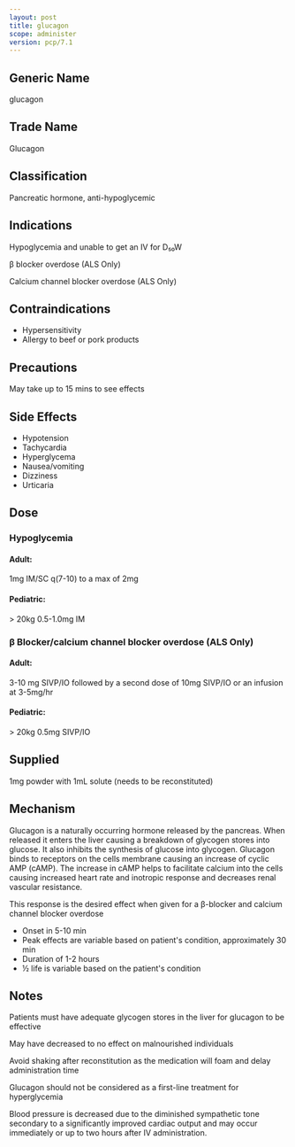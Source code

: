 ```yaml
---
layout: post
title: glucagon
scope: administer
version: pcp/7.1
---
```


## Generic Name

glucagon

## Trade Name

Glucagon

## Classification

Pancreatic hormone, anti-hypoglycemic

## Indications

Hypoglycemia and unable to get an IV for D₅₀W

β blocker overdose (ALS Only)

Calcium channel blocker overdose (ALS Only)

## Contraindications

- Hypersensitivity
- Allergy to beef or pork products

## Precautions

May take up to 15 mins to see effects

## Side Effects

- Hypotension
- Tachycardia
- Hyperglycema
- Nausea/vomiting
- Dizziness
- Urticaria

## Dose

### Hypoglycemia

#### Adult:
1mg IM/SC q(7-10) to a max of 2mg

#### Pediatric:
\> 20kg 0.5-1.0mg IM

### β Blocker/calcium channel blocker overdose (ALS Only)

#### Adult:
3-10 mg SIVP/IO followed by a second dose of 10mg SIVP/IO or an infusion at 3-5mg/hr

#### Pediatric:
\> 20kg 0.5mg SIVP/IO

## Supplied

1mg powder with 1mL solute (needs to be reconstituted)

## Mechanism

Glucagon is a naturally occurring hormone released by the pancreas.
When released it enters the liver causing a breakdown of glycogen stores into glucose.
It also inhibits the synthesis of glucose into glycogen.
Glucagon binds to receptors on the cells membrane causing an increase of cyclic AMP (cAMP).
The increase in cAMP helps to facilitate calcium into the cells causing increased heart rate and inotropic response and decreases renal vascular resistance.

This response is the desired effect when given for a β-blocker and calcium channel blocker overdose

- Onset in 5-10 min
- Peak effects are variable based on patient's condition, approximately 30 min
- Duration of 1-2 hours
- ½ life is variable based on the patient's condition

## Notes

Patients must have adequate glycogen stores in the liver for glucagon to be effective

May have decreased to no effect on malnourished individuals

Avoid shaking after reconstitution as the medication will foam and delay administration time

Glucagon should not be considered as a first-line treatment for hyperglycemia

Blood pressure is decreased due to the diminished sympathetic tone secondary to a significantly improved cardiac output and may occur immediately or up to two hours after IV administration.
